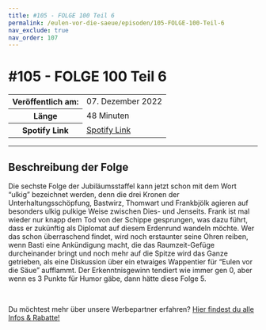 ```yaml
---
title: #105 - FOLGE 100 Teil 6
permalink: /eulen-vor-die-saeue/episoden/105-FOLGE-100-Teil-6
nav_exclude: true
nav_order: 107
---
```


# #105 - FOLGE 100 Teil 6
<table class="resp-table dcf-table dcf-table-responsive dcf-table-bordered dcf-table-striped dcf-w-100%">
                    <tbody>
                        <tr>
                            <th scope="row">Veröffentlich am:</th>
                            <td data-label="Veröffentlich am:">07. Dezember 2022</td>
                        </tr>
                        <tr>
                            <th scope="row">Länge </th>
                            <td data-label="Länge ">48 Minuten</td>
                        </tr><tr>
                                <th scope="row">Spotify Link</th>
                                <td data-label="Spotify Link"><a href="https://open.spotify.com/episode/6Aok9AkV7kmRXcUAAHbJKm">Spotify Link</a></td>
                            </tr></tbody>
                </table>

***

## Beschreibung der Folge

<div>
<p>Die sechste Folge der Jubiläumsstaffel kann jetzt schon mit dem Wort “ulkig” bezeichnet werden, denn die drei Kronen der Unterhaltungsschöpfung, Bastwirz, Thomwart und Frankbjölk agieren auf besonders ulkig pulkige Weise zwischen Dies- und Jenseits. Frank ist mal wieder nur knapp dem Tod von der Schippe gesprungen, was dazu führt, dass er zukünftig als Diplomat auf diesem Erdenrund wandeln möchte. Wer das schon überraschend findet, wird noch erstaunter seine Ohren reiben, wenn Basti eine Ankündigung macht, die das Raumzeit-Gefüge durcheinander bringt und noch mehr auf die Spitze wird das Ganze getrieben, als eine Diskussion über ein etwaiges Wappentier für “Eulen vor die Säue” aufflammt. Der Erkenntnisgewinn tendiert wie immer gen 0, aber wenn es 3 Punkte für Humor gäbe, dann hätte diese Folge 5.</p><br/><p>Du möchtest mehr über unsere Werbepartner erfahren? <a href="https://linktr.ee/EulenvordieSaeue" rel="nofollow">Hier findest du alle Infos &amp; Rabatte!</a></p>  
</div>

